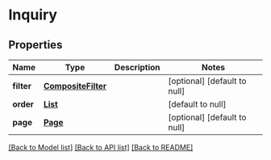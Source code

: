 # Inquiry
## Properties

| Name | Type | Description | Notes |
|------------ | ------------- | ------------- | -------------|
| **filter** | [**CompositeFilter**](CompositeFilter.md) |  | [optional] [default to null] |
| **order** | [**List**](Order.md) |  | [default to null] |
| **page** | [**Page**](Page.md) |  | [optional] [default to null] |

[[Back to Model list]](../README.md#documentation-for-models) [[Back to API list]](../README.md#documentation-for-api-endpoints) [[Back to README]](../README.md)

